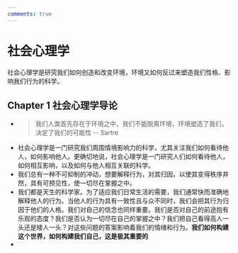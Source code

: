 ```yaml
---
comments: true
---
```


# 社会心理学

社会心理学是研究我们如何创造和改变环境，环境又如何反过来塑造我们性格、影响我们行为的科学。

## Chapter 1 社会心理学导论

* > 我们人类首先存在于环境之中，我们不能脱离环境，环境塑造了我们，决定了我们的可能性   -- Sartre
* 社会心理学是一门研究我们周围情境影响力的科学，尤其关注我们如何看待他人，如何影响他人。更确切地说，社会心理学是一门研究人们如何看待他人，如何相互影响，以及如何与他人相互关联的科学。
* 我们总有一种不可抑制的冲动，想要解释行为，对其归因，以使其变得秩序井然，具有可预见性，使一切尽在掌握之中。
* 我们都是天生的科学家。为了适应我们日常生活的需要，我们通常快而准确地解释他人的行为。当他人的行为具有一致性且与众不同时，我们会把其行为归因于他们的人格。我们对自己的信念也同样重要。我们是否对自己的前途抱有乐观的态度？我们是否认为一切尽在自己的掌握之中？我们把自己看得高人一头还是矮人一头？对这些问题的答案影响着我们的情绪和行为。**我们如何构建这个世界，如何构建我们自己，这是极其重要的**
* 